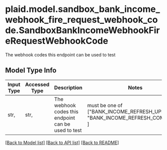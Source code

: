 # plaid.model.sandbox_bank_income_webhook_fire_request_webhook_code.SandboxBankIncomeWebhookFireRequestWebhookCode

The webhook codes this endpoint can be used to test

## Model Type Info
Input Type | Accessed Type | Description | Notes
------------ | ------------- | ------------- | -------------
str,  | str,  | The webhook codes this endpoint can be used to test | must be one of ["BANK_INCOME_REFRESH_UPDATE", "BANK_INCOME_REFRESH_COMPLETE", ] 

[[Back to Model list]](../../README.md#documentation-for-models) [[Back to API list]](../../README.md#documentation-for-api-endpoints) [[Back to README]](../../README.md)

